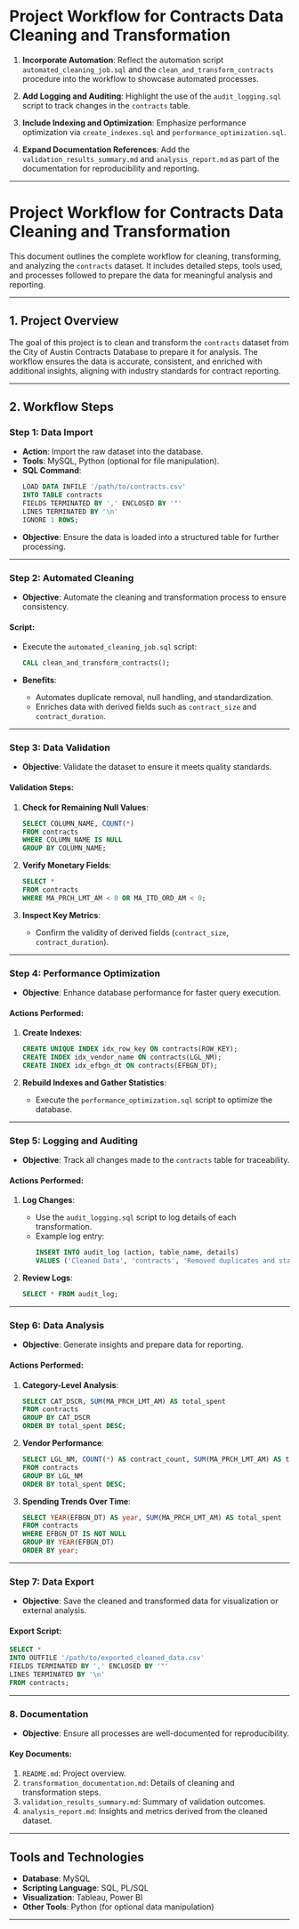 # Project Workflow for Contracts Data Cleaning and Transformation

1. **Incorporate Automation**: Reflect the automation script `automated_cleaning_job.sql` and the `clean_and_transform_contracts` procedure into the workflow to showcase automated processes.

2. **Add Logging and Auditing**: Highlight the use of the `audit_logging.sql` script to track changes in the `contracts` table.

3. **Include Indexing and Optimization**: Emphasize performance optimization via `create_indexes.sql` and `performance_optimization.sql`.

4. **Expand Documentation References**: Add the `validation_results_summary.md` and `analysis_report.md` as part of the documentation for reproducibility and reporting.

---

# Project Workflow for Contracts Data Cleaning and Transformation

This document outlines the complete workflow for cleaning, transforming, and analyzing the `contracts` dataset. It includes detailed steps, tools used, and processes followed to prepare the data for meaningful analysis and reporting.

---

## **1. Project Overview**
The goal of this project is to clean and transform the `contracts` dataset from the City of Austin Contracts Database to prepare it for analysis. The workflow ensures the data is accurate, consistent, and enriched with additional insights, aligning with industry standards for contract reporting.

---

## **2. Workflow Steps**

### **Step 1: Data Import**
- **Action**: Import the raw dataset into the database.
- **Tools**: MySQL, Python (optional for file manipulation).
- **SQL Command**:
  ```sql
  LOAD DATA INFILE '/path/to/contracts.csv'
  INTO TABLE contracts
  FIELDS TERMINATED BY ',' ENCLOSED BY '"'
  LINES TERMINATED BY '\n'
  IGNORE 1 ROWS;
  ```
- **Objective**: Ensure the data is loaded into a structured table for further processing.

---

### **Step 2: Automated Cleaning**
- **Objective**: Automate the cleaning and transformation process to ensure consistency.

#### **Script**:
- Execute the `automated_cleaning_job.sql` script:
  ```sql
  CALL clean_and_transform_contracts();
  ```

- **Benefits**:
  - Automates duplicate removal, null handling, and standardization.
  - Enriches data with derived fields such as `contract_size` and `contract_duration`.

---

### **Step 3: Data Validation**
- **Objective**: Validate the dataset to ensure it meets quality standards.

#### **Validation Steps**:
1. **Check for Remaining Null Values**:
   ```sql
   SELECT COLUMN_NAME, COUNT(*)
   FROM contracts
   WHERE COLUMN_NAME IS NULL
   GROUP BY COLUMN_NAME;
   ```

2. **Verify Monetary Fields**:
   ```sql
   SELECT *
   FROM contracts
   WHERE MA_PRCH_LMT_AM < 0 OR MA_ITD_ORD_AM < 0;
   ```

3. **Inspect Key Metrics**:
   - Confirm the validity of derived fields (`contract_size`, `contract_duration`).

---

### **Step 4: Performance Optimization**
- **Objective**: Enhance database performance for faster query execution.

#### **Actions Performed**:
1. **Create Indexes**:
   ```sql
   CREATE UNIQUE INDEX idx_row_key ON contracts(ROW_KEY);
   CREATE INDEX idx_vendor_name ON contracts(LGL_NM);
   CREATE INDEX idx_efbgn_dt ON contracts(EFBGN_DT);
   ```

2. **Rebuild Indexes and Gather Statistics**:
   - Execute the `performance_optimization.sql` script to optimize the database.

---

### **Step 5: Logging and Auditing**
- **Objective**: Track all changes made to the `contracts` table for traceability.

#### **Actions Performed**:
1. **Log Changes**:
   - Use the `audit_logging.sql` script to log details of each transformation.
   - Example log entry:
     ```sql
     INSERT INTO audit_log (action, table_name, details)
     VALUES ('Cleaned Data', 'contracts', 'Removed duplicates and standardized fields.');
     ```

2. **Review Logs**:
   ```sql
   SELECT * FROM audit_log;
   ```

---

### **Step 6: Data Analysis**
- **Objective**: Generate insights and prepare data for reporting.

#### **Actions Performed**:
1. **Category-Level Analysis**:
   ```sql
   SELECT CAT_DSCR, SUM(MA_PRCH_LMT_AM) AS total_spent
   FROM contracts
   GROUP BY CAT_DSCR
   ORDER BY total_spent DESC;
   ```

2. **Vendor Performance**:
   ```sql
   SELECT LGL_NM, COUNT(*) AS contract_count, SUM(MA_PRCH_LMT_AM) AS total_spent
   FROM contracts
   GROUP BY LGL_NM
   ORDER BY total_spent DESC;
   ```

3. **Spending Trends Over Time**:
   ```sql
   SELECT YEAR(EFBGN_DT) AS year, SUM(MA_PRCH_LMT_AM) AS total_spent
   FROM contracts
   WHERE EFBGN_DT IS NOT NULL
   GROUP BY YEAR(EFBGN_DT)
   ORDER BY year;
   ```

---

### **Step 7: Data Export**
- **Objective**: Save the cleaned and transformed data for visualization or external analysis.

#### **Export Script**:
```sql
SELECT *
INTO OUTFILE '/path/to/exported_cleaned_data.csv'
FIELDS TERMINATED BY ',' ENCLOSED BY '"'
LINES TERMINATED BY '\n'
FROM contracts;
```

---

### **8. Documentation**
- **Objective**: Ensure all processes are well-documented for reproducibility.

#### **Key Documents**:
1. `README.md`: Project overview.
2. `transformation_documentation.md`: Details of cleaning and transformation steps.
3. `validation_results_summary.md`: Summary of validation outcomes.
4. `analysis_report.md`: Insights and metrics derived from the cleaned dataset.

---

## **Tools and Technologies**
- **Database**: MySQL
- **Scripting Language**: SQL, PL/SQL
- **Visualization**: Tableau, Power BI
- **Other Tools**: Python (for optional data manipulation)

---